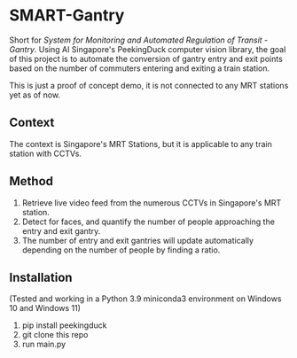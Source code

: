 # SMART-Gantry

Short for *System for Monitoring and Automated Regulation of Transit - Gantry*.
Using AI Singapore's PeekingDuck computer vision library, the goal of this project is to automate the conversion of gantry entry and exit points based on the number of commuters entering and exiting a train station.

This is just a proof of concept demo, it is not connected to any MRT stations yet as of now. 

## Context
The context is Singapore's MRT Stations, but it is applicable to any train station with CCTVs.

## Method
1. Retrieve live video feed from the numerous CCTVs in Singapore's MRT station.
2. Detect for faces, and quantify the number of people approaching the entry and exit gantry.
3. The number of entry and exit gantries will update automatically depending on the number of people by finding a ratio.

## Installation
(Tested and working in a Python 3.9 miniconda3 environment on Windows 10 and Windows 11)
1. pip install peekingduck
2. git clone this repo
3. run main.py


